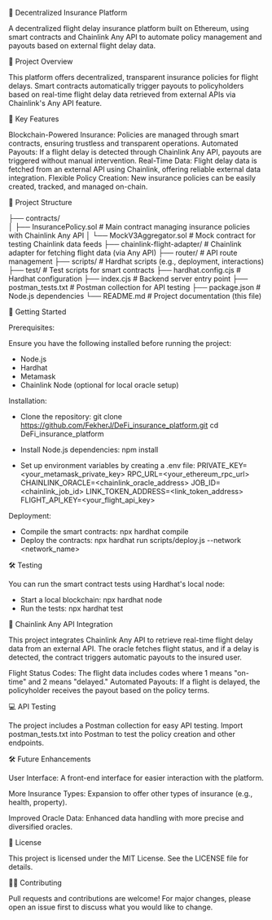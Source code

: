 🚀 Decentralized Insurance Platform

A decentralized flight delay insurance platform built on Ethereum, using smart contracts and Chainlink Any API to automate policy management and payouts based on external flight delay data.



📄 Project Overview

This platform offers decentralized, transparent insurance policies for flight delays. Smart contracts automatically trigger payouts to policyholders based on real-time flight delay data retrieved from external APIs via Chainlink's Any API feature.



🔑 Key Features

Blockchain-Powered Insurance: Policies are managed through smart contracts, ensuring trustless and transparent operations.
Automated Payouts: If a flight delay is detected through Chainlink Any API, payouts are triggered without manual intervention.
Real-Time Data: Flight delay data is fetched from an external API using Chainlink, offering reliable external data integration.
Flexible Policy Creation: New insurance policies can be easily created, tracked, and managed on-chain.



📂 Project Structure

├── contracts/                
│   ├── InsurancePolicy.sol     # Main contract managing insurance policies with Chainlink Any API
│   └── MockV3Aggregator.sol    # Mock contract for testing Chainlink data feeds
├── chainlink-flight-adapter/   # Chainlink adapter for fetching flight data (via Any API)
├── router/                     # API route management
├── scripts/                    # Hardhat scripts (e.g., deployment, interactions)
├── test/                       # Test scripts for smart contracts
├── hardhat.config.cjs          # Hardhat configuration
├── index.cjs                   # Backend server entry point
├── postman_tests.txt           # Postman collection for API testing
├── package.json                # Node.js dependencies
└── README.md                   # Project documentation (this file)



🚀 Getting Started

Prerequisites:

Ensure you have the following installed before running the project:
- Node.js
- Hardhat
- Metamask
- Chainlink Node (optional for local oracle setup)

  
Installation:

- Clone the repository: 
    git clone https://github.com/FekherJ/DeFi_insurance_platform.git
    cd DeFi_insurance_platform
  
- Install Node.js dependencies:
    npm install
  
- Set up environment variables by creating a .env file:
    PRIVATE_KEY=<your_metamask_private_key>
    RPC_URL=<your_ethereum_rpc_url>
    CHAINLINK_ORACLE=<chainlink_oracle_address>
    JOB_ID=<chainlink_job_id>
    LINK_TOKEN_ADDRESS=<link_token_address>
    FLIGHT_API_KEY=<your_flight_api_key>

    
Deployment:

- Compile the smart contracts:    npx hardhat compile
- Deploy the contracts:    npx hardhat run scripts/deploy.js --network <network_name>



🛠️ Testing

You can run the smart contract tests using Hardhat's local node:

- Start a local blockchain:  npx hardhat node
- Run the tests:  npx hardhat test



📡 Chainlink Any API Integration

This project integrates Chainlink Any API to retrieve real-time flight delay data from an external API. The oracle fetches flight status, and if a delay is detected, the contract triggers automatic payouts to the insured user.

Flight Status Codes: The flight data includes codes where 1 means "on-time" and 2 means "delayed."
Automated Payouts: If a flight is delayed, the policyholder receives the payout based on the policy terms.


💻 API Testing

The project includes a Postman collection for easy API testing. Import postman_tests.txt into Postman to test the policy creation and other endpoints.

🛠️ Future Enhancements

User Interface: A front-end interface for easier interaction with the platform.

More Insurance Types: Expansion to offer other types of insurance (e.g., health, property).

Improved Oracle Data: Enhanced data handling with more precise and diversified oracles.



📝 License

This project is licensed under the MIT License. See the LICENSE file for details.



👨‍💻 Contributing

Pull requests and contributions are welcome! For major changes, please open an issue first to discuss what you would like to change.
